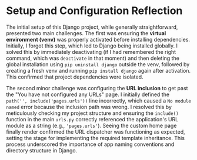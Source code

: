 # Setup and Configuration Reflection

The initial setup of this Django project, while generally straightforward, presented two main challenges. The first was ensuring the **virtual environment (venv)** was properly activated before installing dependencies. Initially, I forgot this step, which led to Django being installed globally. I solved this by immediately deactivating (if I had remembered the right command, which was `deactivate` in that moment) and then deleting the global installation using `pip uninstall django` outside the venv, followed by creating a fresh venv and running `pip install django` again after activation. This confirmed that project dependencies were isolated.

The second minor challenge was configuring the **URL inclusion** to get past the "You have not configured any URLs" page. I initially defined the `path('', include('pages.urls'))` line incorrectly, which caused a `No module named` error because the inclusion path was wrong. I resolved this by meticulously checking my project structure and ensuring the `include()` function in the main `urls.py` correctly referenced the application's URL module as a string (e.g., `'pages.urls'`). Seeing the custom home page finally render confirmed the URL dispatcher was functioning as expected, setting the stage for implementing the required template inheritance. This process underscored the importance of app naming conventions and directory structure in Django.